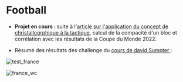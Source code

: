 # Football
- <b> Projet en cours : </b> suite à l'<a href="https://sites.google.com/view/penseztactique/04-comment-la-cristallographie-peut-sappliquer-%C3%A0-la-tactique?authuser=0">article sur l'application du concept de christallogrphique à la tactique</a>, calcul de la compacité d'un bloc et corrélation avec les résultats de la Coupe du Monde 2022.
  
- Résumé des résultats des challenge du <a href="https://soccermatics.readthedocs.io/en/latest/">cours de david Sumpter </a>: </br>

![test_france](https://github.com/maxflab/Football/assets/117361650/97c96f59-113a-4b42-8b01-79a33e009c37)

![france_wc](https://github.com/maxflab/Football/assets/117361650/153f1a24-e2fa-4dda-9f89-c1821ba3a67e)

